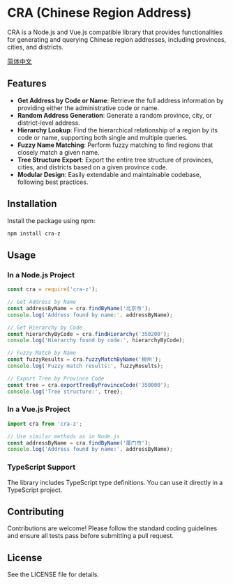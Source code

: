 # CRA (Chinese Region Address)

CRA is a Node.js and Vue.js compatible library that provides functionalities for generating and querying Chinese region addresses, including provinces, cities, and districts.

[简体中文](README_zh.md)

## Features

- **Get Address by Code or Name**: Retrieve the full address information by providing either the administrative code or name.
- **Random Address Generation**: Generate a random province, city, or district-level address.
- **Hierarchy Lookup**: Find the hierarchical relationship of a region by its code or name, supporting both single and multiple queries.
- **Fuzzy Name Matching**: Perform fuzzy matching to find regions that closely match a given name.
- **Tree Structure Export**: Export the entire tree structure of provinces, cities, and districts based on a given province code.
- **Modular Design**: Easily extendable and maintainable codebase, following best practices.

## Installation

Install the package using npm:

```bash
npm install cra-z
```

## Usage

### In a Node.js Project

```javascript
const cra = require('cra-z');

// Get Address by Name
const addressByName = cra.findByName('北京市');
console.log('Address found by name:', addressByName);

// Get Hierarchy by Code
const hierarchyByCode = cra.findHierarchy('350200');
console.log('Hierarchy found by code:', hierarchyByCode);

// Fuzzy Match by Name
const fuzzyResults = cra.fuzzyMatchByName('柳州');
console.log('Fuzzy match results:', fuzzyResults);

// Export Tree by Province Code
const tree = cra.exportTreeByProvinceCode('350000');
console.log('Tree structure:', tree);
```

### In a Vue.js Project

```javascript
import cra from 'cra-z';

// Use similar methods as in Node.js
const addressByName = cra.findByName('厦门市');
console.log('Address found by name:', addressByName);
```

### TypeScript Support
The library includes TypeScript type definitions. You can use it directly in a TypeScript project.

## Contributing
Contributions are welcome! Please follow the standard coding guidelines and ensure all tests pass before submitting a pull request.

## License
See the LICENSE file for details.
